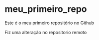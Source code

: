 # meu_primeiro_repo
Este é o meu primeiro repositório no Github

Fiz uma alteração no repositorio remoto
